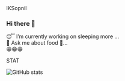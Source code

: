 <html>
  <head>
 <meta name="iksopnil github" content="iksopnil github" />
    <meta name="iksopnil github" content="iksopnil github" />
     <meta name="iksopnil github" content="ibrahim khalil sopnil" />
  </head>
<body>
IKSopnil

### Hi there 👋 <br>
😴 I’m currently working on sleeping more ...<br>
💬 Ask me about food 🥫... <br>
😁😁😁

STAT 


  ![ GitHub stats](https://github-readme-stats.vercel.app/api?username=IKSopnil&show_icons=true&theme=radical)

<!--
**IKSopnil/IKSopnil** is a ✨ _special_ ✨ repository because its `README.md` (this file) appears on your GitHub profile.

Here are some ideas to get you started:

- 🔭 I’m currently working on ...
- 🌱 I’m currently learning ...
- 👯 I’m looking to collaborate on ...
- 🤔 I’m looking for help with ...
- 💬 Ask me about ...
- 📫 How to reach me: ...
- 😄 Pronouns: ...
- ⚡ Fun fact: ...
-->
</body>
</html>
